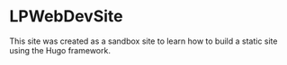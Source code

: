 # LPWebDevSite

This site was created as a sandbox site to learn how to build a static site using the Hugo framework.

